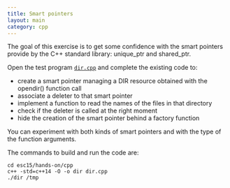 ```yaml
---
title: Smart pointers
layout: main
category: cpp
---
```


The goal of this exercise is to get some confidence with the smart
pointers provide by the C++ standard library: unique_ptr and
shared_ptr.

Open the test program
[`dir.cpp`]({{site.exercises_repo}}/hands-on/cpp/dir.cpp)
and complete the existing code to:

* create a smart pointer managing a DIR resource obtained with the
  opendir() function call
* associate a deleter to that smart pointer
* implement a function to read the names of the files in that
  directory
* check if the deleter is called at the right moment
* hide the creation of the smart pointer behind a factory function

You can experiment with both kinds of smart pointers and with the type
of the function arguments.

The commands to build and run the code are:

    cd esc15/hands-on/cpp
    c++ -std=c++14 -O -o dir dir.cpp
    ./dir /tmp
